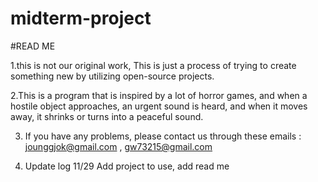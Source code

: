 # midterm-project
#READ ME

1.this is not our original work, This is just a process of trying to create something new by utilizing open-source projects.

2.This is a program that is inspired by a lot of horror games, and when a hostile object approaches, an urgent sound is heard, and when it moves away, it shrinks or turns into a peaceful sound.

3. If you have any problems, please contact us through these emails :  jounggjok@gmail.com , gw73215@gmail.com

4. Update log
11/29 Add project to use, add read me

